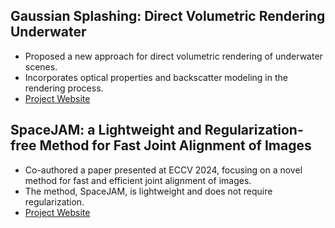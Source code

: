 ## Gaussian Splashing: Direct Volumetric Rendering Underwater
- Proposed a new approach for direct volumetric rendering of underwater scenes.
- Incorporates optical properties and backscatter modeling in the rendering process.
- [Project Website](https://bgu-cs-vil.github.io/gaussiansplashingUW.github.io)

## SpaceJAM: a Lightweight and Regularization-free Method for Fast Joint Alignment of Images
- Co-authored a paper presented at ECCV 2024, focusing on a novel method for fast and efficient joint alignment of images.
- The method, SpaceJAM, is lightweight and does not require regularization.
 - [Project Website](https://github.com/BGU-CS-VIL/SpaceJAM)